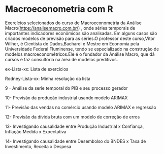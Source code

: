 # Macroeconometria com R

Exercícios selecionados do curso de Macroeconometria da Análise Macro(https://analisemacro.com.br/) , onde séries temporais de importantes indicadores econômicos são analisadas. Em alguns casos são criados modelos de previsão para as séries.O professor deste curso,Vitor Wilher, é Cientista de Dados,Bacharel e Mestre em Economia pela Universidade Federal Fluminense, tendo se especializado na construção de modelos macroeconométricos.Ele é o fundador da Análise Macro, que dá cursos e faz consultoria na área de modelos preditivos.

ex-Lista-xx:       Lista de exercícios

Rodney-Lista-xx:   Minha resolução da lista

9 - Análise da serie temporal do PIB e seu processo gerador

10- Previsão da produção industrial usando modelo ARIMAX

11- Previsão das vendas no comércio usando modelo ARIMAX e regressão

12- Previsão da dívida bruta com um modelo de correção de erros

13- Investigando causalidade entre Produção Industrial x Confiança,
Inflação Medida x Expectativa

14- Investigando causalidade entre Desembolso do BNDES x Taxa de Investimento,
Receita x Despesa
